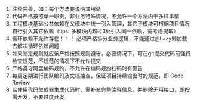 1. 注释完善，如：每个方法要说明其用处
2. 代码严格按照单一职责，非业务特殊情况，不允许一个方法内干多样事情
3. 工程模块基础公共依赖在父模块中统一引入管理，其它子模块可根据项目情况自行引入其它依赖（tips: 多模块内超过3处引入同一依赖，需考虑提取）
4. 循环依赖不允许存在！！！ 必须严格拆分业务逻辑，不能通过@Lazy懒加载去解决循环依赖问题
5. 如果制定规则就应该严格按照规则遵守，必要情况下，可在git提交代码前强行检查规范，不规范的情况下不允许提交
6. 严格遵守阿里编码规约，不允许在编码规约扫码时有警告
7. 每周定期进行团队编码及文档抽查，保证项目持续输出时的规范，即 Code Review
8. 若使用代码生成器生成代码时，需补充完整注释信息，并删除无用接口，即按需开发，不要过度开发